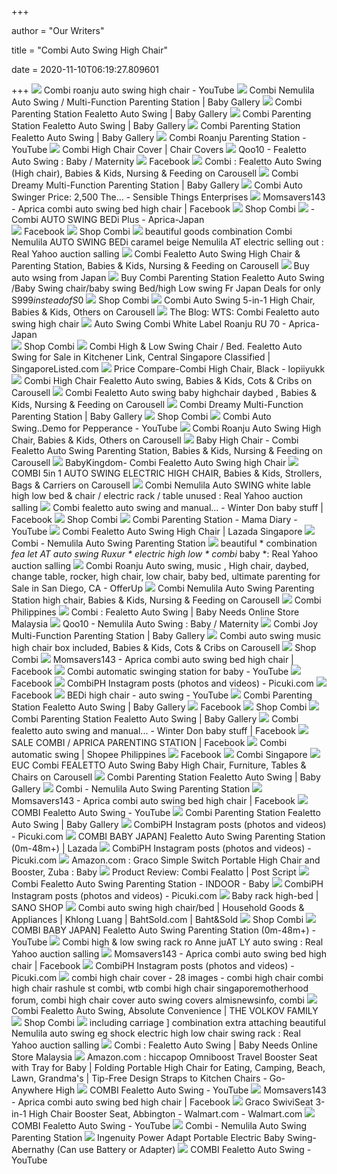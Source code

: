 +++
        
author = "Our Writers"
        
title = "Combi Auto Swing High Chair"
        
date = 2020-11-10T06:19:27.809601
        
+++
[ ![](https://i.ytimg.com/vi/VQuse9TpftU/maxresdefault.jpg)](https://i.ytimg.com/vi/VQuse9TpftU/maxresdefault.jpg) Combi roanju auto swing high chair - YouTube
[ ![](http://cdn.shopify.com/s/files/1/1787/8673/products/116417_or_116431-2_1024x1024.jpg?v=1571609105)](http://cdn.shopify.com/s/files/1/1787/8673/products/116417_or_116431-2_1024x1024.jpg?v=1571609105) Combi Nemulila Auto Swing / Multi-Function Parenting Station | Baby Gallery
[ ![](https://cdn.shopify.com/s/files/1/1787/8673/products/48a_0912c675-0135-42eb-b443-20654b851caa.jpg?v=1571609139)](https://cdn.shopify.com/s/files/1/1787/8673/products/48a_0912c675-0135-42eb-b443-20654b851caa.jpg?v=1571609139) Combi Parenting Station Fealetto Auto Swing | Baby Gallery
[ ![](http://gdetail.image-gmkt.com/619/715603411/2015/11/ff186cda-5964-464a-8002-f13c3a4dc92d.jpg)](http://gdetail.image-gmkt.com/619/715603411/2015/11/ff186cda-5964-464a-8002-f13c3a4dc92d.jpg) Combi Parenting Station Fealetto Auto Swing | Baby Gallery
[ ![](http://cdn.shopify.com/s/files/1/1787/8673/products/49a_d76c2b52-92b3-4b9e-93dc-89e59ddba7f1_1024x1024.jpg?v=1571609139)](http://cdn.shopify.com/s/files/1/1787/8673/products/49a_d76c2b52-92b3-4b9e-93dc-89e59ddba7f1_1024x1024.jpg?v=1571609139) Combi Parenting Station Fealetto Auto Swing | Baby Gallery
[ ![](https://i.ytimg.com/vi/uobAA3MDM6I/maxresdefault.jpg)](https://i.ytimg.com/vi/uobAA3MDM6I/maxresdefault.jpg) Combi Roanju Parenting Station - YouTube
[ ![](https://gd.image-gmkt.com/COMBI-NEMULILA-AUTO-SWING-HIGH-CHAIR/li/280/140/1209140280.g_400-w_g.jpg)](https://gd.image-gmkt.com/COMBI-NEMULILA-AUTO-SWING-HIGH-CHAIR/li/280/140/1209140280.g_400-w_g.jpg) Combi High Chair Cover | Chair Covers
[ ![](https://gd.image-gmkt.com/li/773/612/1470612773.g_520-w_g.jpg)](https://gd.image-gmkt.com/li/773/612/1470612773.g_520-w_g.jpg) Qoo10 - Fealetto Auto Swing : Baby / Maternity
[ ![](https://lookaside.fbsbx.com/lookaside/crawler/media/?media_id=1037296526289614)](https://lookaside.fbsbx.com/lookaside/crawler/media/?media_id=1037296526289614) Facebook
[ ![](https://media.karousell.com/media/photos/products/2017/09/18/combi__fealetto_auto_swing_high_chair_1505729589_5386154e.jpg)](https://media.karousell.com/media/photos/products/2017/09/18/combi__fealetto_auto_swing_high_chair_1505729589_5386154e.jpg) Combi : Fealetto Auto Swing (High chair), Babies & Kids, Nursing & Feeding  on Carousell
[ ![](http://cdn.shopify.com/s/files/1/1787/8673/products/29a_9b5928aa-a55c-47be-be30-0a789ab672c9_1024x1024.jpg?v=1571609105)](http://cdn.shopify.com/s/files/1/1787/8673/products/29a_9b5928aa-a55c-47be-be30-0a789ab672c9_1024x1024.jpg?v=1571609105) Combi Dreamy Multi-Function Parenting Station | Baby Gallery
[ ![](https://lookaside.fbsbx.com/lookaside/crawler/media/?media_id=1327214760738042&get_thumbnail=1)](https://lookaside.fbsbx.com/lookaside/crawler/media/?media_id=1327214760738042&get_thumbnail=1) Combi Auto Swinger Price: 2,500 The... - Sensible Things Enterprises
[ ![](https://lookaside.fbsbx.com/lookaside/crawler/media/?media_id=2099841026693900&get_thumbnail=1)](https://lookaside.fbsbx.com/lookaside/crawler/media/?media_id=2099841026693900&get_thumbnail=1) Momsavers143 - Aprica combi auto swing bed high chair | Facebook
[ ![](https://static3.tildacdn.com/tild6532-3330-4963-b237-393062633832/hco0877_gn.jpg)](https://static3.tildacdn.com/tild6532-3330-4963-b237-393062633832/hco0877_gn.jpg) Shop Combi
[ ![](http://aprica-japan.com/4310-home_default/kolybelka-stulchik-avtomaticheskaya-combi-auto-swing-bedi-plus.jpg)](http://aprica-japan.com/4310-home_default/kolybelka-stulchik-avtomaticheskaya-combi-auto-swing-bedi-plus.jpg) -  Combi AUTO SWING BEDi Plus -  Aprica-Japan     
[ ![](https://lookaside.fbsbx.com/lookaside/crawler/media/?media_id=1036492703036663)](https://lookaside.fbsbx.com/lookaside/crawler/media/?media_id=1036492703036663) Facebook
[ ![](https://static3.tildacdn.com/tild3365-3863-4431-a538-613866663431/hco0948_be.jpg)](https://static3.tildacdn.com/tild3365-3863-4431-a538-613866663431/hco0948_be.jpg) Shop Combi
[ ![](https://auctions.c.yimg.jp/images.auctions.yahoo.co.jp/image/dr000/auc0409/users/df7067b72592022448cd8e86ad48a54125d8ed9e/i-img800x1200-1536648819eqydqb285451.jpg)](https://auctions.c.yimg.jp/images.auctions.yahoo.co.jp/image/dr000/auc0409/users/df7067b72592022448cd8e86ad48a54125d8ed9e/i-img800x1200-1536648819eqydqb285451.jpg) beautiful goods combination Combi Nemulila AUTO SWING BEDi caramel beige  Nemulila AT electric selling out : Real Yahoo auction salling
[ ![](https://media.karousell.com/media/photos/products/2018/04/04/combi_fealetto_auto_swing_high_chair__parenting_station_1522851006_50b3dd91.jpg)](https://media.karousell.com/media/photos/products/2018/04/04/combi_fealetto_auto_swing_high_chair__parenting_station_1522851006_50b3dd91.jpg) Combi Fealetto Auto Swing High Chair & Parenting Station, Babies & Kids,  Nursing & Feeding on Carousell
[ ![](http://aprica-japan.com/4301-tm_large_default/combi-white-labe-label-nemulila-auto-swing-bedi-plus-classic.jpg)](http://aprica-japan.com/4301-tm_large_default/combi-white-labe-label-nemulila-auto-swing-bedi-plus-classic.jpg) Buy auto wsing from Japan
[ ![](https://gd.image-gmkt.com/li/330/129/1117129330.g_600-w-st_g.jpg)](https://gd.image-gmkt.com/li/330/129/1117129330.g_600-w-st_g.jpg) Buy Combi Parenting Station Fealetto Auto Swing /Baby Swing chair/baby swing  Bed/high Low swing Fr Japan Deals for only S$999 instead of S$0
[ ![](https://static3.tildacdn.com/tild3832-6662-4266-a539-666262613636/0314152907_5aa8c1335.jpg)](https://static3.tildacdn.com/tild3832-6662-4266-a539-666262613636/0314152907_5aa8c1335.jpg) Shop Combi
[ ![](https://media.karousell.com/media/photos/products/2020/5/23/combi_auto_swing_5in1_high_cha_1590213289_ccc428ad_progressive.jpg)](https://media.karousell.com/media/photos/products/2020/5/23/combi_auto_swing_5in1_high_cha_1590213289_ccc428ad_progressive.jpg) Combi Auto Swing 5-in-1 High Chair, Babies & Kids, Others on Carousell
[ ![](http://ift.tt/1zfKMZJ)](http://ift.tt/1zfKMZJ) The Blog: WTS: Combi Fealetto auto swing high chair
[ ![](http://aprica-japan.com/1900-tm_large_default/auto-swing-combi-white-label-roanju-ru-70-.jpg)](http://aprica-japan.com/1900-tm_large_default/auto-swing-combi-white-label-roanju-ru-70-.jpg) Auto Swing Combi White Label Roanju RU 70 - Aprica-Japan      
[ ![](https://static.tildacdn.com/tild3337-6234-4264-b930-643130313538/-/empty/117247.jpg)](https://static.tildacdn.com/tild3337-6234-4264-b930-643130313538/-/empty/117247.jpg) Shop Combi
[ ![](https://images.singaporelisted.com/nlarge/combi_high_low_swing_chair_bed_fealetto_auto_swing_666401.jpg)](https://images.singaporelisted.com/nlarge/combi_high_low_swing_chair_bed_fealetto_auto_swing_666401.jpg) Combi High & Low Swing Chair / Bed. Fealetto Auto Swing for Sale in  Kitchener Link, Central Singapore Classified | SingaporeListed.com
[ ![](https://i.ytimg.com/vi/D_Xda74in44/hqdefault.jpg)](https://i.ytimg.com/vi/D_Xda74in44/hqdefault.jpg) Price Compare-Combi High Chair, Black - lopiiyukk
[ ![](https://media.karousell.com/media/photos/products/2020/7/21/combi_high_chair_fealetto_auto_1595296322_d5770988_progressive.jpg)](https://media.karousell.com/media/photos/products/2020/7/21/combi_high_chair_fealetto_auto_1595296322_d5770988_progressive.jpg) Combi High Chair Fealetto Auto swing, Babies & Kids, Cots & Cribs on  Carousell
[ ![](https://media.karousell.com/media/photos/products/2019/06/26/combi_fealetto_auto_swing_baby_highchair_daybed__1561510311_915d37a3_progressive.jpg)](https://media.karousell.com/media/photos/products/2019/06/26/combi_fealetto_auto_swing_baby_highchair_daybed__1561510311_915d37a3_progressive.jpg) Combi Fealetto Auto swing baby highchair daybed , Babies & Kids, Nursing &  Feeding on Carousell
[ ![](https://cdn.shopify.com/s/files/1/1787/8673/products/28a_4db6a594-e635-45ee-8a8c-1aa94fb90a08.jpg?v=1571609105)](https://cdn.shopify.com/s/files/1/1787/8673/products/28a_4db6a594-e635-45ee-8a8c-1aa94fb90a08.jpg?v=1571609105) Combi Dreamy Multi-Function Parenting Station | Baby Gallery
[ ![](https://static3.tildacdn.com/tild6331-3639-4238-a362-316564633335/1121124103_5bf4d3cf3.jpg)](https://static3.tildacdn.com/tild6331-3639-4238-a362-316564633335/1121124103_5bf4d3cf3.jpg) Shop Combi
[ ![](https://i.ytimg.com/vi/ep5_v5yL0V0/maxresdefault.jpg)](https://i.ytimg.com/vi/ep5_v5yL0V0/maxresdefault.jpg) Combi Auto Swing..Demo for Pepperance - YouTube
[ ![](https://media.karousell.com/media/photos/products/2017/10/16/combi_roanju_auto_swing_high_chair_1508118767_1f1ddbf2.jpg)](https://media.karousell.com/media/photos/products/2017/10/16/combi_roanju_auto_swing_high_chair_1508118767_1f1ddbf2.jpg) Combi Roanju Auto Swing High Chair, Babies & Kids, Others on Carousell
[ ![](https://media.karousell.com/media/photos/products/2018/11/25/baby_high_chair__combi_fealetto_auto_swing_parenting_station_1543115954_31de9f9c_progressive.jpg)](https://media.karousell.com/media/photos/products/2018/11/25/baby_high_chair__combi_fealetto_auto_swing_parenting_station_1543115954_31de9f9c_progressive.jpg) Baby High Chair - Combi Fealetto Auto Swing Parenting Station, Babies &  Kids, Nursing & Feeding on Carousell
[ ![](https://gd.image-gmkt.com/li/462/561/1136561462.g_400-w_g.jpg)](https://gd.image-gmkt.com/li/462/561/1136561462.g_400-w_g.jpg) BabyKingdom- Combi Fealetto Auto Swing high Chair
[ ![](https://media.karousell.com/media/photos/products/2020/6/2/combi_5in_1_auto_swing_electri_1591056098_720cb333_progressive.jpg)](https://media.karousell.com/media/photos/products/2020/6/2/combi_5in_1_auto_swing_electri_1591056098_720cb333_progressive.jpg) COMBI 5in 1 AUTO SWING ELECTRIC HIGH CHAIR, Babies & Kids, Strollers, Bags  & Carriers on Carousell
[ ![](https://auctions.c.yimg.jp/images.auctions.yahoo.co.jp/image/dr000/auc0507/users/5/9/0/1/hyttt2004-img1200x1200-1563968215zdwhzl27307.jpg)](https://auctions.c.yimg.jp/images.auctions.yahoo.co.jp/image/dr000/auc0507/users/5/9/0/1/hyttt2004-img1200x1200-1563968215zdwhzl27307.jpg) Combi Nemulila Auto SWING white lable high low bed & chair / electric rack  / table unused : Real Yahoo auction salling
[ ![](https://lookaside.fbsbx.com/lookaside/crawler/media/?media_id=379532349419966)](https://lookaside.fbsbx.com/lookaside/crawler/media/?media_id=379532349419966) Combi fealetto auto swing and manual... - Winter Don baby stuff | Facebook
[ ![](https://static3.tildacdn.com/tild3362-6464-4436-b730-326262633266/nemulila.png)](https://static3.tildacdn.com/tild3362-6464-4436-b730-326262633266/nemulila.png) Shop Combi
[ ![](https://i.ytimg.com/vi/KuwzdOxORpk/maxresdefault.jpg)](https://i.ytimg.com/vi/KuwzdOxORpk/maxresdefault.jpg) Combi Parenting Station - Mama Diary - YouTube
[ ![](https://laz-img-sg.alicdn.com/p/64a34b08f694fbcd2f095cf751e82357.jpg)](https://laz-img-sg.alicdn.com/p/64a34b08f694fbcd2f095cf751e82357.jpg) Combi Fealetto Auto Swing High Chair | Lazada Singapore
[ ![](http://dearbaby.com.sg/components/com_virtuemart/shop_image/product/Nemulila-4.jpg)](http://dearbaby.com.sg/components/com_virtuemart/shop_image/product/Nemulila-4.jpg) Combi - Nemulila Auto Swing Parenting Station
[ ![](https://auctions.c.yimg.jp/images.auctions.yahoo.co.jp/image/dr000/auc0503/users/c960d1c06d97638ac7d68a1735c39bd24d26a843/i-img600x600-1553046478jqxo1f1498544.jpg)](https://auctions.c.yimg.jp/images.auctions.yahoo.co.jp/image/dr000/auc0503/users/c960d1c06d97638ac7d68a1735c39bd24d26a843/i-img600x600-1553046478jqxo1f1498544.jpg) beautiful * combination *fea let AT auto swing Ruxur * electric high low * combi* baby *: Real Yahoo auction salling
[ ![](https://photos.offerup.com/4Nkbv71kyQsU5lGW6j7B48XEZU4=/600x450/dec5/dec5e4baf60d414cb24d4fc47cd2bf61.jpg)](https://photos.offerup.com/4Nkbv71kyQsU5lGW6j7B48XEZU4=/600x450/dec5/dec5e4baf60d414cb24d4fc47cd2bf61.jpg) Combi Roanju Auto swing, music , High chair, daybed, change table, rocker, high  chair, low chair, baby bed, ultimate parenting for Sale in San Diego, CA -  OfferUp
[ ![](https://media.karousell.com/media/photos/products/2020/10/6/combi_nemulila_auto_swing_pare_1601970760_7a5af798_progressive.jpg)](https://media.karousell.com/media/photos/products/2020/10/6/combi_nemulila_auto_swing_pare_1601970760_7a5af798_progressive.jpg) Combi Nemulila Auto Swing Parenting Station high chair, Babies & Kids,  Nursing & Feeding on Carousell
[ ![](http://www.combi.com.ph/uploadfile/fileproduct_list/V8uv4Da7/1_1521537492.jpg)](http://www.combi.com.ph/uploadfile/fileproduct_list/V8uv4Da7/1_1521537492.jpg) Combi Philippines
[ ![](https://babyneeds-cheras.com/wp-content/uploads/2014/12/combi-fealetto-auto-swing-white-seat-mocha-free-gift-baby-needs-store-cheras-kuala-lumpur-malaysia.jpg)](https://babyneeds-cheras.com/wp-content/uploads/2014/12/combi-fealetto-auto-swing-white-seat-mocha-free-gift-baby-needs-store-cheras-kuala-lumpur-malaysia.jpg) Combi : Fealetto Auto Swing | Baby Needs Online Store Malaysia
[ ![](https://gd.image-gmkt.com/li/283/570/1494570283.g_520-w_g.jpg)](https://gd.image-gmkt.com/li/283/570/1494570283.g_520-w_g.jpg) Qoo10 - Nemulila Auto Swing : Baby / Maternity
[ ![](http://gdetail.image-gmkt.com/094/096/746096094/2017/3/ac1c6979-d37d-402d-ad19-67ad0abfc077.jpg)](http://gdetail.image-gmkt.com/094/096/746096094/2017/3/ac1c6979-d37d-402d-ad19-67ad0abfc077.jpg) Combi Joy Multi-Function Parenting Station | Baby Gallery
[ ![](https://media.karousell.com/media/photos/products/2020/03/19/combi_auto_swing_music_high_chair_box_included_1584626027_85cd13a9_progressive.jpg)](https://media.karousell.com/media/photos/products/2020/03/19/combi_auto_swing_music_high_chair_box_included_1584626027_85cd13a9_progressive.jpg) Combi auto swing music high chair box included, Babies & Kids, Cots & Cribs  on Carousell
[ ![](https://static3.tildacdn.com/tild6630-3363-4634-a365-306565623339/hco0886_br.jpg)](https://static3.tildacdn.com/tild6630-3363-4634-a365-306565623339/hco0886_br.jpg) Shop Combi
[ ![](https://lookaside.fbsbx.com/lookaside/crawler/media/?media_id=831646933513322)](https://lookaside.fbsbx.com/lookaside/crawler/media/?media_id=831646933513322) Momsavers143 - Aprica combi auto swing bed high chair | Facebook
[ ![](https://i.ytimg.com/vi/MdPDx0_0Tik/maxresdefault.jpg)](https://i.ytimg.com/vi/MdPDx0_0Tik/maxresdefault.jpg) Combi automatic swinging station for baby - YouTube
[ ![](https://lookaside.fbsbx.com/lookaside/crawler/media/?media_id=1036490846370182)](https://lookaside.fbsbx.com/lookaside/crawler/media/?media_id=1036490846370182) Facebook
[ ![](https://scontent-lga3-1.cdninstagram.com/v/t51.2885-15/sh0.08/e35/s640x640/121363363_344337930161225_6430984145628214495_n.jpg?_nc_ht=scontent-lga3-1.cdninstagram.com&_nc_cat=105&_nc_ohc=IukzIhpmqaQAX92qe2b&_nc_tp=24&oh=19da79bd4e4bc3cf2d4977e0ceb93a3b&oe=5FB38E1A)](https://scontent-lga3-1.cdninstagram.com/v/t51.2885-15/sh0.08/e35/s640x640/121363363_344337930161225_6430984145628214495_n.jpg?_nc_ht=scontent-lga3-1.cdninstagram.com&_nc_cat=105&_nc_ohc=IukzIhpmqaQAX92qe2b&_nc_tp=24&oh=19da79bd4e4bc3cf2d4977e0ceb93a3b&oe=5FB38E1A) CombiPH Instagram posts (photos and videos) - Picuki.com
[ ![](https://lookaside.fbsbx.com/lookaside/crawler/media/?media_id=1037602702925663)](https://lookaside.fbsbx.com/lookaside/crawler/media/?media_id=1037602702925663) Facebook
[ ![](https://i.ytimg.com/vi/7FX9Raq6CLU/maxresdefault.jpg)](https://i.ytimg.com/vi/7FX9Raq6CLU/maxresdefault.jpg) BEDi high chair - auto swing - YouTube
[ ![](http://gdetail.image-gmkt.com/619/715603411/2015/11/24fb8a53-8cba-47fd-9776-d4ca624efd3e.jpg)](http://gdetail.image-gmkt.com/619/715603411/2015/11/24fb8a53-8cba-47fd-9776-d4ca624efd3e.jpg) Combi Parenting Station Fealetto Auto Swing | Baby Gallery
[ ![](https://lookaside.fbsbx.com/lookaside/crawler/media/?media_id=1037593979593202)](https://lookaside.fbsbx.com/lookaside/crawler/media/?media_id=1037593979593202) Facebook
[ ![](https://static3.tildacdn.com/tild3461-3161-4830-a431-623230373935/1127162032_5dde23c0e.jpg)](https://static3.tildacdn.com/tild3461-3161-4830-a431-623230373935/1127162032_5dde23c0e.jpg) Shop Combi
[ ![](https://cdn.shopify.com/s/files/1/1787/8673/products/8f195e520732a9d2e0e8370d03d656a6_300x300.jpg?v=1571609245)](https://cdn.shopify.com/s/files/1/1787/8673/products/8f195e520732a9d2e0e8370d03d656a6_300x300.jpg?v=1571609245) Combi Parenting Station Fealetto Auto Swing | Baby Gallery
[ ![](https://lookaside.fbsbx.com/lookaside/crawler/media/?media_id=379532366086631)](https://lookaside.fbsbx.com/lookaside/crawler/media/?media_id=379532366086631) Combi fealetto auto swing and manual... - Winter Don baby stuff | Facebook
[ ![](https://lookaside.fbsbx.com/lookaside/crawler/media/?media_id=1107781902737495)](https://lookaside.fbsbx.com/lookaside/crawler/media/?media_id=1107781902737495) SALE COMBI / APRICA PARENTING STATION | Facebook
[ ![](https://cf.shopee.ph/file/6228fa06cb825c608d9916bdb32dd800)](https://cf.shopee.ph/file/6228fa06cb825c608d9916bdb32dd800) Combi automatic swing | Shopee Philippines
[ ![](https://lookaside.fbsbx.com/lookaside/crawler/media/?media_id=1037296976289569)](https://lookaside.fbsbx.com/lookaside/crawler/media/?media_id=1037296976289569) Facebook
[ ![](http://www.combi.com.sg/uploadfile/userfiles/PS_Fealetto-02(1).jpg)](http://www.combi.com.sg/uploadfile/userfiles/PS_Fealetto-02(1).jpg) Combi Singapore
[ ![](https://media.karousell.com/media/photos/products/2019/09/03/euc_combi_fealetto_auto_swing_high_chair_1567498740_4f480fee_progressive.jpg)](https://media.karousell.com/media/photos/products/2019/09/03/euc_combi_fealetto_auto_swing_high_chair_1567498740_4f480fee_progressive.jpg) EUC Combi FEALETTO Auto Swing Baby High Chair, Furniture, Tables & Chairs  on Carousell
[ ![](http://gdetail.image-gmkt.com/096/086/527086096/2017/5/08b25e69-1fff-4465-a14d-da399a9bb682.jpg)](http://gdetail.image-gmkt.com/096/086/527086096/2017/5/08b25e69-1fff-4465-a14d-da399a9bb682.jpg) Combi Parenting Station Fealetto Auto Swing | Baby Gallery
[ ![](https://dearbaby.com.sg/components/com_virtuemart/shop_image/product/Combi___Nemulila_591517874623c.jpg)](https://dearbaby.com.sg/components/com_virtuemart/shop_image/product/Combi___Nemulila_591517874623c.jpg) Combi - Nemulila Auto Swing Parenting Station
[ ![](https://lookaside.fbsbx.com/lookaside/crawler/media/?media_id=900257363489951)](https://lookaside.fbsbx.com/lookaside/crawler/media/?media_id=900257363489951) Momsavers143 - Aprica combi auto swing bed high chair | Facebook
[ ![](https://i.ytimg.com/vi/DlJwAnZWAnM/hqdefault.jpg?sqp=-oaymwEiCKgBEF5IWvKriqkDFQgBFQAAAAAYASUAAMhCPQCAokN4AQ==&rs=AOn4CLDEAiGdbTMSyUIQ5boXItb7INa8mA)](https://i.ytimg.com/vi/DlJwAnZWAnM/hqdefault.jpg?sqp=-oaymwEiCKgBEF5IWvKriqkDFQgBFQAAAAAYASUAAMhCPQCAokN4AQ==&rs=AOn4CLDEAiGdbTMSyUIQ5boXItb7INa8mA) COMBI Fealetto Auto Swing - YouTube
[ ![](http://gdetail.image-gmkt.com/619/715603411/2015/11/d897a4d7-556e-4425-8e11-55b9ea11d03c.jpg)](http://gdetail.image-gmkt.com/619/715603411/2015/11/d897a4d7-556e-4425-8e11-55b9ea11d03c.jpg) Combi Parenting Station Fealetto Auto Swing | Baby Gallery
[ ![](https://scontent-lga3-1.cdninstagram.com/v/t51.2885-15/sh0.08/e35/s640x640/121271179_340870190553534_327448193881496199_n.jpg?_nc_ht=scontent-lga3-1.cdninstagram.com&_nc_cat=106&_nc_ohc=QH-oB_CUUn4AX8msunF&_nc_tp=24&oh=3db39e71a58a61fc4862f4374a3fbca6&oe=5FB0A4DE)](https://scontent-lga3-1.cdninstagram.com/v/t51.2885-15/sh0.08/e35/s640x640/121271179_340870190553534_327448193881496199_n.jpg?_nc_ht=scontent-lga3-1.cdninstagram.com&_nc_cat=106&_nc_ohc=QH-oB_CUUn4AX8msunF&_nc_tp=24&oh=3db39e71a58a61fc4862f4374a3fbca6&oe=5FB0A4DE) CombiPH Instagram posts (photos and videos) - Picuki.com
[ ![](https://my-test-11.slatic.net/p/combi-baby-japan-fealetto-auto-swing-parenting-station-0m-48m-4978-28114411-4301ce28841acf63c825431e7a68d4a9-catalog.jpg_720x720q80.jpg_.webp)](https://my-test-11.slatic.net/p/combi-baby-japan-fealetto-auto-swing-parenting-station-0m-48m-4978-28114411-4301ce28841acf63c825431e7a68d4a9-catalog.jpg_720x720q80.jpg_.webp) COMBI BABY JAPAN] Fealetto Auto Swing Parenting Station (0m-48m+) | Lazada
[ ![](https://scontent-lga3-1.cdninstagram.com/v/t51.2885-15/sh0.08/e35/s640x640/116427934_675677349693848_4992777828497288342_n.jpg?_nc_ht=scontent-lga3-1.cdninstagram.com&_nc_cat=108&_nc_ohc=W6DA6PToSrMAX8P5U2a&_nc_tp=24&oh=b0a94ad1f8580b756babde8aa745d62f&oe=5FB29BB1)](https://scontent-lga3-1.cdninstagram.com/v/t51.2885-15/sh0.08/e35/s640x640/116427934_675677349693848_4992777828497288342_n.jpg?_nc_ht=scontent-lga3-1.cdninstagram.com&_nc_cat=108&_nc_ohc=W6DA6PToSrMAX8P5U2a&_nc_tp=24&oh=b0a94ad1f8580b756babde8aa745d62f&oe=5FB29BB1) CombiPH Instagram posts (photos and videos) - Picuki.com
[ ![](https://m.media-amazon.com/images/S/aplus-media/vc/1f8a64df-5928-4101-a069-902c63f8d3d8._CR0,0,570,570_PT0_SX300__.jpg)](https://m.media-amazon.com/images/S/aplus-media/vc/1f8a64df-5928-4101-a069-902c63f8d3d8._CR0,0,570,570_PT0_SX300__.jpg) Amazon.com : Graco Simple Switch Portable High Chair and Booster, Zuba :  Baby
[ ![](https://farm4.staticflickr.com/3754/13715254703_40c30cd9a3_z.jpg)](https://farm4.staticflickr.com/3754/13715254703_40c30cd9a3_z.jpg) Product Review: Combi Fealatto | Post Script
[ ![](https://homeandbaby.sg/media/wysiwyg/Product_Description/116208-4.jpg)](https://homeandbaby.sg/media/wysiwyg/Product_Description/116208-4.jpg) Combi Fealetto Auto Swing Parenting Station - INDOOR - Baby
[ ![](https://scontent-lga3-1.cdninstagram.com/v/t51.2885-15/sh0.08/e35/s640x640/119066029_722848695003170_851679948320376855_n.jpg?_nc_ht=scontent-lga3-1.cdninstagram.com&_nc_cat=102&_nc_ohc=rT6jyOtnJjcAX8hkpSk&_nc_tp=24&oh=c4934a796752927c23ff26f467ba0aa4&oe=5FB08039)](https://scontent-lga3-1.cdninstagram.com/v/t51.2885-15/sh0.08/e35/s640x640/119066029_722848695003170_851679948320376855_n.jpg?_nc_ht=scontent-lga3-1.cdninstagram.com&_nc_cat=102&_nc_ohc=rT6jyOtnJjcAX8hkpSk&_nc_tp=24&oh=c4934a796752927c23ff26f467ba0aa4&oe=5FB08039) CombiPH Instagram posts (photos and videos) - Picuki.com
[ ![](https://en.sano.shop/jp/upload/save_image/Baby/B0181P6K0Y.jpg)](https://en.sano.shop/jp/upload/save_image/Baby/B0181P6K0Y.jpg) Baby rack high-bed | SANO SHOP
[ ![](https://www.bahtsold.com/user_images/2018/05-15/330101/1526373317802588162.jpg)](https://www.bahtsold.com/user_images/2018/05-15/330101/1526373317802588162.jpg) Combi auto swing high chair/bed | Household Goods & Appliances | Khlong  Luang | BahtSold.com | Baht&Sold
[ ![](https://static3.tildacdn.com/tild3733-3336-4234-b431-336630666333/0128130652_5c4e7fdc9.jpg)](https://static3.tildacdn.com/tild3733-3336-4234-b431-336630666333/0128130652_5c4e7fdc9.jpg) Shop Combi
[ ![](https://i.ytimg.com/vi/C1ynP2mUfaw/maxresdefault.jpg)](https://i.ytimg.com/vi/C1ynP2mUfaw/maxresdefault.jpg) COMBI BABY JAPAN] Fealetto Auto Swing Parenting Station (0m-48m+) - YouTube
[ ![](https://auctions.c.yimg.jp/images.auctions.yahoo.co.jp/image/dr000/auc0409/users/54a241f21202870662f5cd7797f7b30b6a875a22/i-img1200x1200-1536853537qou4pm435927.jpg)](https://auctions.c.yimg.jp/images.auctions.yahoo.co.jp/image/dr000/auc0409/users/54a241f21202870662f5cd7797f7b30b6a875a22/i-img1200x1200-1536853537qou4pm435927.jpg) Combi high & low swing rack ro Anne juAT LY auto swing : Real Yahoo auction  salling
[ ![](https://lookaside.fbsbx.com/lookaside/crawler/media/?media_id=5060819770610788)](https://lookaside.fbsbx.com/lookaside/crawler/media/?media_id=5060819770610788) Momsavers143 - Aprica combi auto swing bed high chair | Facebook
[ ![](https://scontent-lga3-1.cdninstagram.com/v/t51.2885-15/sh0.08/e35/s640x640/121255890_127783745446574_5151511314837800794_n.jpg?_nc_ht=scontent-lga3-1.cdninstagram.com&_nc_cat=102&_nc_ohc=3jFRUztoXjgAX-d8b2i&_nc_tp=24&oh=ca33244c7ffb200d0174ad1e5b1de1aa&oe=5FB23B00)](https://scontent-lga3-1.cdninstagram.com/v/t51.2885-15/sh0.08/e35/s640x640/121255890_127783745446574_5151511314837800794_n.jpg?_nc_ht=scontent-lga3-1.cdninstagram.com&_nc_cat=102&_nc_ohc=3jFRUztoXjgAX-d8b2i&_nc_tp=24&oh=ca33244c7ffb200d0174ad1e5b1de1aa&oe=5FB23B00) CombiPH Instagram posts (photos and videos) - Picuki.com
[ ![](http://www.sellbyownerlistings.com/wp-content/uploads/elegant-combi-high-chair-cover-auto-swing-covers-almisnews-minimalist-of-best-kombi-high-chair-photograph.jpg)](http://www.sellbyownerlistings.com/wp-content/uploads/elegant-combi-high-chair-cover-auto-swing-covers-almisnews-minimalist-of-best-kombi-high-chair-photograph.jpg) combi high chair cover - 28 images - combi high chair combi high chair  rashule st combi, wtb combi high chair singaporemotherhood forum, combi  high chair cover auto swing covers almisnewsinfo, combi
[ ![](http://thevolkovfamily.com/wp-content/uploads/2015/08/20150605_162736-e1439869356187.jpg)](http://thevolkovfamily.com/wp-content/uploads/2015/08/20150605_162736-e1439869356187.jpg) Combi Fealetto Auto Swing, Absolute Convenience | THE VOLKOV FAMILY
[ ![](https://thumb.tildacdn.com/tild6265-6336-4633-b763-306633343561/-/resize/744x/-/format/webp/0530094140_5b0df3448.jpg)](https://thumb.tildacdn.com/tild6265-6336-4633-b763-306633343561/-/resize/744x/-/format/webp/0530094140_5b0df3448.jpg) Shop Combi
[ ![](https://auctions.c.yimg.jp/images.auctions.yahoo.co.jp/image/dr000/auc0506/users/a47121669eeba4690d233a7495053e205d11e10d/i-img1200x1200-1560696166o7xh0c54131.jpg)](https://auctions.c.yimg.jp/images.auctions.yahoo.co.jp/image/dr000/auc0506/users/a47121669eeba4690d233a7495053e205d11e10d/i-img1200x1200-1560696166o7xh0c54131.jpg) including carriage ] combination extra attaching beautiful Nemulila auto  swing eg shock electric high low chair swing rack : Real Yahoo auction  salling
[ ![](https://babyneeds-cheras.com/wp-content/uploads/2014/12/Combi-roanju-chocolate-baby-needs-store-cheras-baby-needs-store-kuala-lumpur-malaysia.jpg)](https://babyneeds-cheras.com/wp-content/uploads/2014/12/Combi-roanju-chocolate-baby-needs-store-cheras-baby-needs-store-kuala-lumpur-malaysia.jpg) Combi : Fealetto Auto Swing | Baby Needs Online Store Malaysia
[ ![](https://images-na.ssl-images-amazon.com/images/I/81LPoUsJakL._SL1500_.jpg)](https://images-na.ssl-images-amazon.com/images/I/81LPoUsJakL._SL1500_.jpg) Amazon.com : hiccapop Omniboost Travel Booster Seat with Tray for Baby |  Folding Portable High Chair for Eating, Camping, Beach, Lawn, Grandma's |  Tip-Free Design Straps to Kitchen Chairs - Go-Anywhere High
[ ![](https://i.ytimg.com/vi/8HZDQedbgsE/hqdefault.jpg?sqp=-oaymwEiCKgBEF5IWvKriqkDFQgBFQAAAAAYASUAAMhCPQCAokN4AQ==&rs=AOn4CLAz_hSv2QciIZQft7su1MeQYFLYiA)](https://i.ytimg.com/vi/8HZDQedbgsE/hqdefault.jpg?sqp=-oaymwEiCKgBEF5IWvKriqkDFQgBFQAAAAAYASUAAMhCPQCAokN4AQ==&rs=AOn4CLAz_hSv2QciIZQft7su1MeQYFLYiA) COMBI Fealetto Auto Swing - YouTube
[ ![](https://lookaside.fbsbx.com/lookaside/crawler/media/?media_id=3601171766593020)](https://lookaside.fbsbx.com/lookaside/crawler/media/?media_id=3601171766593020) Momsavers143 - Aprica combi auto swing bed high chair | Facebook
[ ![](https://i5.walmartimages.com/asr/e055d2ce-489e-4670-a9f0-ec862ddd8ffa_1.bfbf8aab149f760fb1709d148ca89f71.jpeg)](https://i5.walmartimages.com/asr/e055d2ce-489e-4670-a9f0-ec862ddd8ffa_1.bfbf8aab149f760fb1709d148ca89f71.jpeg) Graco SwiviSeat 3-in-1 High Chair Booster Seat, Abbington - Walmart.com -  Walmart.com
[ ![](https://i.ytimg.com/vi/YGW4qUWZ7g4/hqdefault.jpg)](https://i.ytimg.com/vi/YGW4qUWZ7g4/hqdefault.jpg) COMBI Fealetto Auto Swing - YouTube
[ ![](http://dearbaby.com.sg/components/com_virtuemart/shop_image/product/Nemulila-7.jpg)](http://dearbaby.com.sg/components/com_virtuemart/shop_image/product/Nemulila-7.jpg) Combi - Nemulila Auto Swing Parenting Station
[ ![](https://mumandbabylove.myunicart4u.co/image/mumandbabylove/image/data/all_product_images/product-2524/Ing%20Power%20Adapt%20Portable%20Swing%20Abernathy%209.jpg)](https://mumandbabylove.myunicart4u.co/image/mumandbabylove/image/data/all_product_images/product-2524/Ing%20Power%20Adapt%20Portable%20Swing%20Abernathy%209.jpg) Ingenuity Power Adapt Portable Electric Baby Swing- Abernathy (Can use  Battery or Adapter)
[ ![](https://i.ytimg.com/vi/UKaIGF3mXXo/hqdefault.jpg?sqp=-oaymwEiCKgBEF5IWvKriqkDFQgBFQAAAAAYASUAAMhCPQCAokN4AQ==&rs=AOn4CLDynhL3Xa5u-VzI0e9rRI-uv22nXQ)](https://i.ytimg.com/vi/UKaIGF3mXXo/hqdefault.jpg?sqp=-oaymwEiCKgBEF5IWvKriqkDFQgBFQAAAAAYASUAAMhCPQCAokN4AQ==&rs=AOn4CLDynhL3Xa5u-VzI0e9rRI-uv22nXQ) COMBI Fealetto Auto Swing - YouTube
